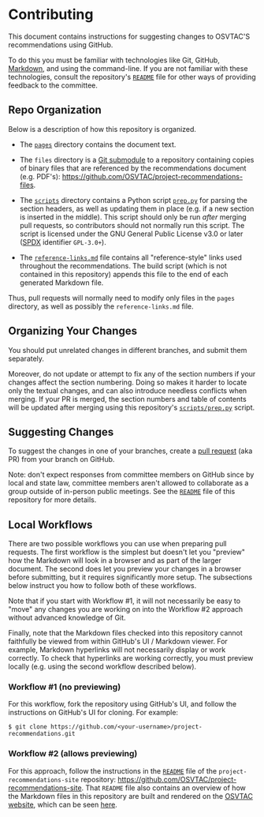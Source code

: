# Contributing

This document contains instructions for suggesting changes to OSVTAC'S
recommendations using GitHub.

To do this you must be familiar with technologies like Git, GitHub,
[Markdown][markdown], and using the command-line. If you are not familiar
with these technologies, consult the repository's [`README`](README.md) file
for other ways of providing feedback to the committee.

## Repo Organization

Below is a description of how this repository is organized.

* The [`pages`](pages) directory contains the document text.

* The `files` directory is a [Git submodule][git-submodules] to a repository
  containing copies of binary files that are referenced by the
  recommendations document (e.g. PDF's):
  <https://github.com/OSVTAC/project-recommendations-files>.

* The [`scripts`](scripts) directory contains a Python script
  [`prep.py`](scripts/prep.py) for parsing the section headers, as well as
  updating them in place (e.g. if a new section is inserted in the middle).
  This script should only be run _after_ merging pull requests, so
  contributors should not normally run this script. The script is licensed
  under the GNU General Public License v3.0 or later ([SPDX][spdx-licenses]
  identifier `GPL-3.0+`).

* The [`reference-links.md`](reference-links.md) file contains all
  "reference-style" links used throughout the recommendations. The build
  script (which is not contained in this repository) appends this file to the
  end of each generated Markdown file.

Thus, pull requests will normally need to modify only files in the `pages`
directory, as well as possibly the `reference-links.md` file.


## Organizing Your Changes

You should put unrelated changes in different branches, and submit them
separately.

Moreover, do not update or attempt to fix any of the section numbers if your
changes affect the section numbering. Doing so makes it harder to locate only
the textual changes, and can also introduce needless conflicts when merging.
If your PR is merged, the section numbers and table of contents will be
updated after merging using this repository's
[`scripts/prep.py`](scripts/prep.py) script.


## Suggesting Changes

To suggest the changes in one of your branches, create a [pull
request][github-pull-request] (aka PR) from your branch on GitHub.

Note: don't expect responses from committee members on GitHub since by local
and state law, committee members aren't allowed to collaborate as a group
outside of in-person public meetings. See the [`README`](README.md) file of
this repository for more details.


## Local Workflows

There are two possible workflows you can use when preparing pull requests.
The first workflow is the simplest but doesn't let you "preview" how the
Markdown will look in a browser and as part of the larger document. The
second does let you preview your changes in a browser before submitting, but
it requires significantly more setup. The subsections below instruct you how
to follow both of these workflows.

Note that if you start with Workflow #1, it will not necessarily be easy to
"move" any changes you are working on into the Workflow #2 approach without
advanced knowledge of Git.

Finally, note that the Markdown files checked into this repository cannot
faithfully be viewed from within GitHub's UI / Markdown viewer. For example,
Markdown hyperlinks will not necessarily display or work correctly. To check
that hyperlinks are working correctly, you must preview locally (e.g. using
the second workflow described below).


### Workflow #1 (no previewing)

For this workflow, fork the repository using GitHub's UI, and follow the
instructions on GitHub's UI for cloning. For example:

    $ git clone https://github.com/<your-username>/project-recommendations.git


### Workflow #2 (allows previewing)

For this approach, follow the instructions in the
[`README`][recommendations-site-repo] file of the
`project-recommendations-site` repository:
<https://github.com/OSVTAC/project-recommendations-site>. That `README` file
also contains an overview of how the Markdown files in this repository are
built and rendered on the [OSVTAC website][osvtac-site], which can be seen
[here][recommendations-site].


[git-submodules]: https://git-scm.com/book/en/v2/Git-Tools-Submodules
[github-pull-request]: https://help.github.com/articles/creating-a-pull-request/
[markdown]: https://guides.github.com/features/mastering-markdown/
[osvtac-site]: https://osvtac.github.io/
[recommendations-site]: https://osvtac.github.io/recommendations/
[recommendations-site-repo]: https://github.com/OSVTAC/project-recommendations-site
[spdx-licenses]: https://spdx.org/licenses/
